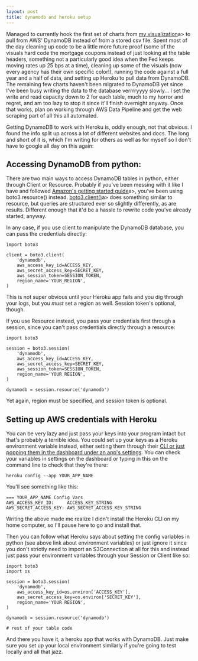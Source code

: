 ```yaml
---
layout: post
title: dynamodb and heroku setup
---
```


Managed to currently hook the first set of charts from <a href="https://minsun-agencytrading.herokuapp.com/">my visualization</a>a> to pull from AWS' DynamoDB instead of from a stored csv file. Spent most of the day cleaning up code to be a little more future proof (some of the visuals hard code the mortgage coupons instead of just looking at the table headers, something not a particularly good idea when the Fed keeps moving rates up 25 bps at a time), cleaning up some of the visuals (now every agency has their own specific color!), running the code against a full year and a half of data, and setting up Heroku to pull data from DynamoDB. The remaining few charts haven't been migrated to DynamoDB yet since I've been busy writing the data to the database verrrryyyy slowly... I set the write and read capacity down to 2 for each table, much to my horror and regret, and am too lazy to stop it since it'll finish overnight anyway. Once that works, plan on working through AWS Data Pipeline and get the web scraping part of all this all automated.

Getting DynamoDB to work with Heroku is, oddly enough, not that obvious. I found the info split up across a lot of different websites and docs. The long and short of it is, which I'm writing for others as well as for myself so I don't have to google all day on this again:

## Accessing DynamoDB from python: 

There are two main ways to access DynamoDB tables in python, either through Client or Resource. Probably if you've been messing with it like I have and followed <a href="https://docs.aws.amazon.com/amazondynamodb/latest/developerguide/GettingStarted.Python.html">Amazon's getting started guide</a>a>, you've been using boto3.resource() instead. <a href="
https://boto3.amazonaws.com/v1/documentation/api/latest/reference/services/dynamodb.html#client">boto3.client()</a>a> does something similar to resource, but queries are structured ever so slightly differently, as are results. Different enough that it'd be a hassle to rewrite code you've already started, anyway.

In any case, if you use client to manipulate the DynamoDB database, you can pass the credentials directly:

```
import boto3

client = boto3.client(
	'dynamodb', 
	aws_access_key_id=ACCESS_KEY, 
	aws_secret_access_key=SECRET_KEY,
	aws_session_token=SESSION_TOKEN,
	region_name='YOUR_REGION',
)
```

This is not super obvious until your Heroku app fails and you dig through your logs, but you *must* set a region as well. Session token's optional, though.

If you use Resource instead, you pass your credentials first through a session, since you can't pass credentials directly through a resource:
```
import boto3

session = boto3.session(
	'dynamodb', 
	aws_access_key_id=ACCESS_KEY, 
	aws_secret_access_key=SECRET_KEY,
	aws_session_token=SESSION_TOKEN,
	region_name='YOUR REGION',
)

dynamodb = session.resource('dynamodb')
```

Yet again, region must be specified, and session token is optional. 

## Setting up AWS credentials with Heroku

You can be very lazy and just pass your keys into your program intact but that's probably a terrible idea. You could set up your keys as a Heroku environment variable instead, either setting them through their <a href="https://devcenter.heroku.com/articles/config-vars">CLI or just popping them in the dashboard under an app's settings</a>. You can check your variables in settings on the dashboard or typing in this on the command line to check that they're there: 

```
heroku config --app YOUR_APP_NAME
```

You'll see something like this: 
```
=== YOUR_APP_NAME Config Vars
AWS_ACCESS_KEY_ID:     ACCESS_KEY_STRING
AWS_SECRET_ACCESS_KEY: AWS_SECRET_ACCESS_KEY_STRING
```

Writing the above made me realize I didn't install the Heroku CLI on my home computer, so I'll pause here to go and install that.

Then you can follow what Heroku says about setting the config variables in python (see above link about environment variables) or just ignore it since you don't strictly need to import an S3Connection at all for this and instead just pass your environment variables through your Session or Client like so: 

```
import boto3
import os

session = boto3.session(
	'dynamodb', 
	aws_access_key_id=os.environ['ACCESS_KEY'], 
	aws_secret_access_key=os.environ['SECRET_KEY'],
	region_name='YOUR REGION',
)

dynamodb = session.resource('dynamodb')

# rest of your table code
```
And there you have it, a heroku app that works with DynamoDB. Just make sure you set up your local environment similarly if you're going to test locally and all that jazz.